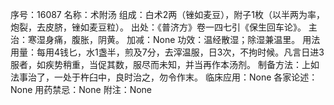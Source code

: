 序号：16087
名称：术附汤
组成：白术2两（锉如麦豆），附子1枚（以半两为率，炮裂，去皮脐，锉如麦豆粒）。
出处：《普济方》卷一四七引《保生回车论》。
主治：寒湿身痛，腹胀，阴黄。
加减：None
功效：温经散湿；除湿兼温里。
用法用量：每用4钱匕，水1盏半，煎及7分，去滓温服，日3次，不拘时候。凡言日进3服者，如疾势稍重，当促其数，服尽而未知，并当再作本汤剂。
制备方法：上如法事治了，一处于杵臼中，良时治之，勿令作末。
临床应用：None
各家论述：None
用药禁忌：None
附注：None
